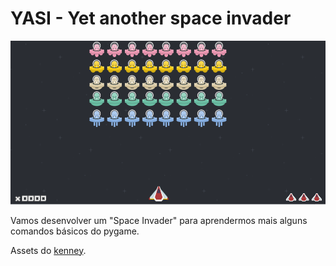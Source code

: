 # YASI - Yet another space invader

![YASI](./assets/cover.png)


Vamos desenvolver um "Space Invader" para aprendermos mais alguns comandos básicos do pygame.

Assets do [kenney](https://kenney.nl/).
